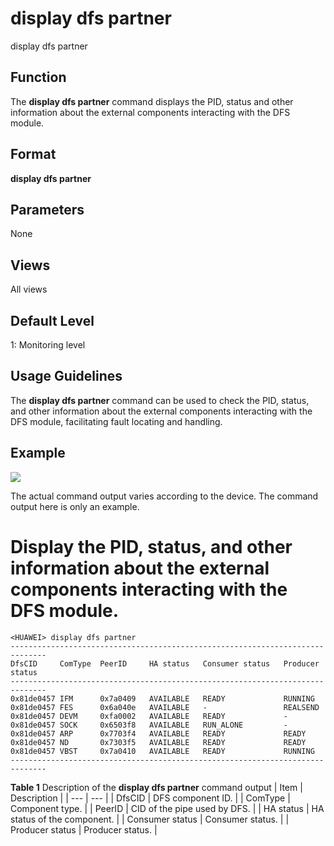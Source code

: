 display dfs partner
===================

display dfs partner

Function
--------



The **display dfs partner** command displays the PID, status and other information about the external components interacting with the DFS module.




Format
------

**display dfs partner**


Parameters
----------

None

Views
-----

All views


Default Level
-------------

1: Monitoring level


Usage Guidelines
----------------

The **display dfs partner** command can be used to check the PID, status, and other information about the external components interacting with the DFS module, facilitating fault locating and handling.


Example
-------

![](../public_sys-resources/note_3.0-en-us.png) 

The actual command output varies according to the device. The command output here is only an example.


# Display the PID, status, and other information about the external components interacting with the DFS module.
```
<HUAWEI> display dfs partner
------------------------------------------------------------------------------
DfsCID     ComType  PeerID     HA status   Consumer status   Producer status
------------------------------------------------------------------------------
0x81de0457 IFM      0x7a0409   AVAILABLE   READY             RUNNING
0x81de0457 FES      0x6a040e   AVAILABLE   -                 REALSEND
0x81de0457 DEVM     0xfa0002   AVAILABLE   READY             -
0x81de0457 SOCK     0x6503f8   AVAILABLE   RUN_ALONE         -
0x81de0457 ARP      0x7703f4   AVAILABLE   READY             READY
0x81de0457 ND       0x7303f5   AVAILABLE   READY             READY
0x81de0457 VBST     0x7a0410   AVAILABLE   READY             RUNNING
------------------------------------------------------------------------------

```

**Table 1** Description of the **display dfs partner** command output
| Item | Description |
| --- | --- |
| DfsCID | DFS component ID. |
| ComType | Component type. |
| PeerID | CID of the pipe used by DFS. |
| HA status | HA status of the component. |
| Consumer status | Consumer status. |
| Producer status | Producer status. |